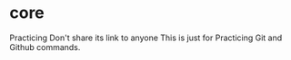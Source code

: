 # core
Practicing
Don't share its link to anyone 
This is just for Practicing Git and Github commands. 
